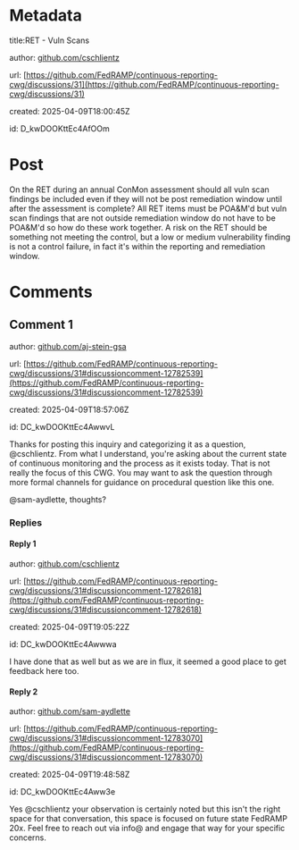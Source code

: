 # Metadata

title:RET - Vuln Scans

author: [github.com/cschlientz](https://github.com/cschlientz)

url: [https://github.com/FedRAMP/continuous-reporting-cwg/discussions/31](https://github.com/FedRAMP/continuous-reporting-cwg/discussions/31)

created: 2025-04-09T18:00:45Z

id: D_kwDOOKttEc4AfOOm



# Post

On the RET during an annual ConMon assessment should all vuln scan findings be included even if they will not be post remediation window until after the assessment is complete? All RET items must be POA&M'd but vuln scan findings that are not outside remediation window do not have to be POA&M'd so how do these work together. A risk on the RET should be something not meeting the control, but a low or medium vulnerability finding is not a control failure, in fact it's within the reporting and remediation window. 

# Comments




## Comment 1

author: [github.com/aj-stein-gsa](https://github.com/aj-stein-gsa)

url: [https://github.com/FedRAMP/continuous-reporting-cwg/discussions/31#discussioncomment-12782539](https://github.com/FedRAMP/continuous-reporting-cwg/discussions/31#discussioncomment-12782539)

created: 2025-04-09T18:57:06Z

id: DC_kwDOOKttEc4AwwvL

Thanks for posting this inquiry and categorizing it as a question, @cschlientz. From what I understand, you're asking about the current state of continuous monitoring and the process as it exists today. That is not really the focus of this CWG. You may want to ask the question through more formal channels for guidance on procedural question like this one.

@sam-aydlette, thoughts?

### Replies



#### Reply 1

author: [github.com/cschlientz](https://github.com/cschlientz)

url: [https://github.com/FedRAMP/continuous-reporting-cwg/discussions/31#discussioncomment-12782618](https://github.com/FedRAMP/continuous-reporting-cwg/discussions/31#discussioncomment-12782618)

created: 2025-04-09T19:05:22Z

id: DC_kwDOOKttEc4Awwwa

I have done that as well but as we are in flux, it seemed a good place to get feedback here too. 



#### Reply 2

author: [github.com/sam-aydlette](https://github.com/sam-aydlette)

url: [https://github.com/FedRAMP/continuous-reporting-cwg/discussions/31#discussioncomment-12783070](https://github.com/FedRAMP/continuous-reporting-cwg/discussions/31#discussioncomment-12783070)

created: 2025-04-09T19:48:58Z

id: DC_kwDOOKttEc4Aww3e

Yes @cschlientz your observation is certainly noted but this isn't the right space for that conversation, this space is focused on future state FedRAMP 20x. Feel free to reach out via info@ and engage that way for your specific concerns.


